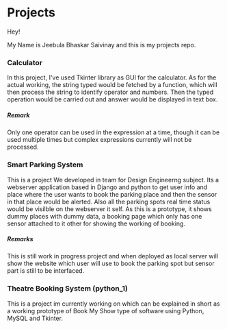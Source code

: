 # Projects

Hey!

My Name is Jeebula Bhaskar Saivinay and this is my projects repo.

### Calculator

In this project, I've used Tkinter library as GUI for the calculator. As for the actual working, the string typed would be fetched by a function, which will then process the string to identify operator and numbers. Then the typed operation would be carried out and answer would be displayed in text box. 

##### Remark

Only one operator can be used in the expression at a time, though it can be used multiple times but complex expressions currently will not be processed.


### Smart Parking System

This is a project We developed in team for Design Engineerng subject. Its a webserver application based in Django and python to get user info and place where the user wants to book the parking place and then the sensor in that place would be alerted. Also all the parking spots real time status would be visilble on the webserver it self. As this is a prototype, it shows dummy places with dummy data, a booking page which only has one sensor attached to it other for showing the working of booking.

##### Remarks

This is still work in progress project and when deployed as local server will show the website which user will use to book the parking spot but sensor part is still to be interfaced.

### Theatre Booking System (python_1)

This is a project im currently working on which can be explained in short as a working prototype of Book My Show type of software using Python, MySQL and Tkinter.